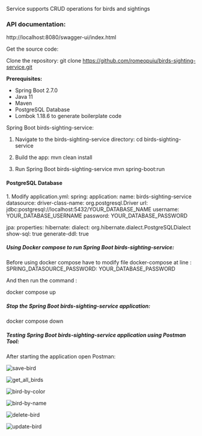 Service supports CRUD operations for birds and sightings
<h3>API documentation:</h3>
http://localhost:8080/swagger-ui/index.html

Get the source code:

Clone the repository:
git clone https://github.com/romeopuiu/birds-sighting-service.git

<b>Prerequisites:</b>
* Spring Boot 2.7.0
* Java 11
* Maven
* PostgreSQL Database
* Lombok 1.18.6 to generate boilerplate code

Spring Boot birds-sighting-service:

1. Navigate to the birds-sighting-service directory:
   cd birds-sighting-service

2. Build the app:
   mvn clean install
3. Run Spring Boot birds-sighting-service
   mvn spring-boot:run


<h4>PostgreSQL Database</h4>
1. Modify application.yml:
spring:
   application:
   name: birds-sighting-service
   datasource:
   driver-class-name: org.postgresql.Driver
   url: jdbc:postgresql://localhost:5432/YOUR_DATABASE_NAME
   username: YOUR_DATABASE_USERNAME
   password: YOUR_DATABASE_PASSWORD

jpa:
properties:
hibernate:
dialect: org.hibernate.dialect.PostgreSQLDialect
show-sql: true
generate-ddl: true


<h5>Using Docker compose to run Spring Boot birds-sighting-service:</h5>
Before using docker compose have to modify file docker-compose
at line :  SPRING_DATASOURCE_PASSWORD: YOUR_DATABASE_PASSWORD

 And then run the command :

  docker compose up

<h5>Stop the Spring Boot birds-sighting-service application:</h5>
  docker compose down

<h5>Testing Spring Boot birds-sighting-service application  using Postman Tool:</h5>
After starting the application open Postman:


![save-bird](https://github.com/romeopuiu/birds-sighting-service/assets/49139565/fea30c30-0b85-4363-8522-517eea6e742d)



![get_all_birds](https://github.com/romeopuiu/birds-sighting-service/assets/49139565/d58a5b0b-d2c4-43a0-b46e-a7a6c60eeee7)


![bird-by-color](https://github.com/romeopuiu/birds-sighting-service/assets/49139565/1838854f-6de6-4363-940b-8dfa9af0cf12)



![bird-by-name](https://github.com/romeopuiu/birds-sighting-service/assets/49139565/7f9127d5-912a-45ec-92c4-f13f4d4a4267)


![delete-bird](https://github.com/romeopuiu/birds-sighting-service/assets/49139565/af7617e6-5042-4de1-80f8-057027cba9c3)




![update-bird](https://github.com/romeopuiu/birds-sighting-service/assets/49139565/af4c6dfd-c677-4b1e-ab09-db0f0b64516d)



